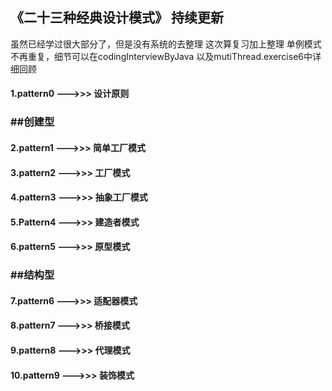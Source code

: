 ## 《二十三种经典设计模式》      持续更新

虽然已经学过很大部分了，但是没有系统的去整理
这次算复习加上整理
单例模式不再重复，细节可以在codingInterviewByJava
以及mutiThread.exercise6中详细回顾

#### 1.pattern0 --->>> 设计原则

### ##创建型
#### 2.pattern1 --->>> 简单工厂模式
#### 3.pattern2 --->>> 工厂模式
#### 4.pattern3 --->>> 抽象工厂模式
#### 5.Pattern4 --->>> 建造者模式
#### 6.pattern5 --->>> 原型模式

### ##结构型
#### 7.pattern6 --->>> 适配器模式
#### 8.pattern7 --->>> 桥接模式
#### 9.pattern8 --->>> 代理模式
#### 10.pattern9 --->>> 装饰模式